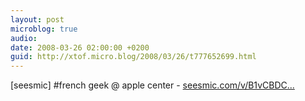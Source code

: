 ```yaml
---
layout: post
microblog: true
audio: 
date: 2008-03-26 02:00:00 +0200
guid: http://xtof.micro.blog/2008/03/26/t777652699.html
---
```

[seesmic]  #french geek @ apple center - [seesmic.com/v/B1vCBDC...](http://seesmic.com/v/B1vCBDCw9D)
